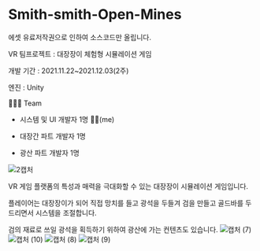 # Smith-smith-Open-Mines
에셋 유료저작권으로 인하여 소스코드만 올립니다.

VR 팀프로젝트 : 대장장이 체험형 시뮬레이션 게임 


개발 기간 : 2021.11.22~2021.12.03(2주)


엔진 : Unity


🧑🏻‍💻 Team

- 시스템 및 UI 개발자 1명 🤚🏻(me)

- 대장간 파트 개발자 1명

- 광산 파트 개발자 1명


![2캡처](https://user-images.githubusercontent.com/93479286/150162546-8768f9fe-8fd2-482a-b032-5e7ffa43ed12.PNG)

VR 게임 플랫폼의 특성과 매력을 극대화할 수 있는 대장장이 시뮬레이션 게임입니다.

플레이어는 대장장이가 되어 직접 망치를 들고 광석을 두들겨 검을 만들고 골드바를 두드리면서 시스템을 조절합니다.

검의 재료로 쓰일 광석을 획득하기 위하여 광산에 가는 컨텐츠도 있습니다.
![캡처 (7)](https://user-images.githubusercontent.com/93479286/150171545-31b875b3-88fe-4d09-a8ed-d7cbfe6109d1.png)
![캡처 (10)](https://user-images.githubusercontent.com/93479286/150171813-7108b898-94ab-473c-9464-1dcf7ea83690.png)
![캡처 (8)](https://user-images.githubusercontent.com/93479286/150171565-7b1344d4-ffed-4aa3-bd10-aa2e6d0ed343.png)
![캡처 (9)](https://user-images.githubusercontent.com/93479286/150171577-c0c8f3de-3181-49c5-883e-f01909fe21fd.png)
